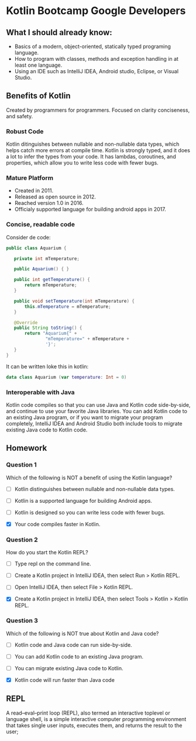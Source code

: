 # Kotlin Bootcamp Google Developers

## What I should already know:

- Basics of a modern, object-oriented, statically typed programing language.
- How to program with classes, methods and exception handling in at least one language.
- Using an IDE such as IntelliJ IDEA, Android studio, Eclipse, or Visual Studio.

## Benefits of Kotlin

Created by programmers for programmers. Focused on clarity conciseness, and safety.

### Robust Code
Kotlin ditinguishes between nullable and non-nullable data types, which helps catch more errors at compile time. Kotlin is strongly typed, and it does a lot to infer the types from your code. It has lambdas, coroutines, and properties, which allow you to write less code with fewer bugs.

### Mature Platform
- Created in 2011.
- Released as open source in 2012.
- Reached version 1.0 in 2016.
- Officialy supported language for building android apps in 2017.

### Concise, readable code

Consider de code: 

```java
public class Aquarium {

   private int mTemperature;

   public Aquarium() { }

   public int getTemperature() {
       return mTemperature;
   }

   public void setTemperature(int mTemperature) {
       this.mTemperature = mTemperature;
   }

   @Override
   public String toString() {
       return "Aquarium{" +
               "mTemperature=" + mTemperature +
               '}';
   }
}
```
It can be written loke this in kotlin:

```kotlin
data class Aquarium (var temperature: Int = 0)
```

### Interoperable with Java

Kotlin code compiles so that you can use Java and Kotlin code side-by-side, and continue to use your favorite Java libraries. You can add Kotlin code to an existing Java program, or if you want to migrate your program completely, IntelliJ IDEA and Android Studio both include tools to migrate existing Java code to Kotlin code.


## Homework

### Question 1
Which of the following is NOT a benefit of using the Kotlin language?

- [ ] Kotlin distinguishes between nullable and non-nullable data types.

- [ ] Kotlin is a supported language for building Android apps.

- [ ] Kotlin is designed so you can write less code with fewer bugs.

- [x] Your code compiles faster in Kotlin.

### Question 2
How do you start the Kotlin REPL?

- [ ] Type repl on the command line.

- [ ] Create a Kotlin project in IntelliJ IDEA, then select Run > Kotlin REPL.

- [ ] Open IntelliJ IDEA, then select File > Kotlin REPL.

- [x] Create a Kotlin project in IntelliJ IDEA, then select Tools > Kotlin > Kotlin REPL.

### Question 3
Which of the following is NOT true about Kotlin and Java code?

- [ ] Kotlin code and Java code can run side-by-side.

- [ ] You can add Kotlin code to an existing Java program.

- [ ] You can migrate existing Java code to Kotlin.

- [x] Kotlin code will run faster than Java code


## REPL
A read–eval–print loop (REPL), also termed an interactive toplevel or language shell, is a simple interactive computer programming environment that takes single user inputs, executes them, and returns the result to the user; 


